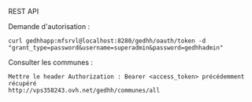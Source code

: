 REST API

Demande d'autorisation :    

    curl gedhhapp:mfsrvl@localhost:8280/gedhh/oauth/token -d "grant_type=password&username=superadmin&password=gedhhadmin"
    
Consulter les communes :

    Mettre le header Authorization : Bearer <access_token> précédemment récupéré
    http://vps358243.ovh.net/gedhh/communes/all
    